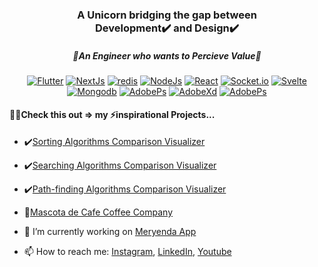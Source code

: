 <h3 align="center">
  A Unicorn bridging the gap between <br/> Development✔️ and Design✔️
</h3>

<h5 align="center">
🌟An Engineer who wants to Percieve Value🌟
</h5>

<div align="center">
  
[![Flutter](https://img.shields.io/badge/Flutter-02569B?style=for-the-badge&logo=flutter&logoColor=white)](https://flutter.dev/)
[![NextJs](https://img.shields.io/badge/next.js-000000?style=for-the-badge&logo=nextdotjs&logoColor=white)](https://nextjs.org/)
[![redis](https://img.shields.io/badge/redis-CC0000.svg?&style=for-the-badge&logo=redis&logoColor=white)](https://redis.io/)
[![NodeJs](https://img.shields.io/badge/Node.js-339933?style=for-the-badge&logo=nodedotjs&logoColor=white)](https://nodejs.org/en/)
[![React](https://img.shields.io/badge/React-20232A?style=for-the-badge&logo=react&logoColor=61DAFB)](https://reactjs.org/)
[![Socket.io](https://img.shields.io/badge/Socket.io-010101?&style=for-the-badge&logo=Socket.io&logoColor=white)](https://socket.io/)
[![Svelte](https://img.shields.io/badge/Svelte-4A4A55?style=for-the-badge&logo=svelte&logoColor=FF3E00)](https://svelte.dev/)
[![Mongodb](https://img.shields.io/badge/MongoDB-4EA94B?style=for-the-badge&logo=mongodb&logoColor=white)](https://www.mongodb.com/)
[![AdobePs](https://img.shields.io/badge/MySQL-005C84?style=for-the-badge&logo=mysql&logoColor=white)](https://www.mysql.com/)
[![AdobeXd](https://img.shields.io/badge/Adobe%20XD-470137?style=for-the-badge&logo=Adobe%20XD&logoColor=#FF61F6)](https://www.adobe.com/sea/products/xd.html)
[![AdobePs](https://img.shields.io/badge/Adobe%20Photoshop-31A8FF?style=for-the-badge&logo=Adobe%20Photoshop&logoColor=black)](https://www.adobe.com/sea/products/photoshop.html)
  
 </div>


#### 🧑‍💻Check this out => my ⚡inspirational Projects...

- ✔️[Sorting Algorithms Comparison Visualizer](https://ees-visualizer.netlify.app/sorting)
- ✔️[Searching Algorithms Comparison Visualizer](https://ees-visualizer.netlify.app/searching)
- ✔️[Path-finding Algorithms Comparison Visualizer](https://ees-visualizer.netlify.app/path-finding)
- 🍵[Mascota de Cafe Coffee Company](https://mascotadecafe.vercel.app)

- 🔭 I’m currently working on [Meryenda App](https://github.com/EricEchemane/Meryenda-PH)
- 📫 How to reach me: [Instagram](https://www.instagram.com/ericechemane/), [LinkedIn](https://www.linkedin.com/in/eric-echemane-2a3543229/), [Youtube](https://www.youtube.com/channel/UCEjAjj6pswmd04eHhsqOZmw)
